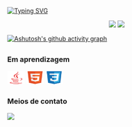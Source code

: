 [![Typing SVG](https://readme-typing-svg.herokuapp.com/?color=b2f2f7&size=35&center=true&vCenter=true&width=1000&lines=Olá,seja+bem+vindo+ao+meu+repositório+:%29)](https://git.io/typing-svg)

<div align="center">  
  <img height="180em" src="https://github-readme-stats.vercel.app/api?username=Vini1660&show_icons=true&theme=radical&include_all_commits=true&count_private=true"/>
  <img height="180em" src="https://github-readme-stats.vercel.app/api/top-langs/?username=Vini1660&layout=compact&langs_count=7&theme=radical"/>
</div>

[![Ashutosh's github activity graph](https://activity-graph.herokuapp.com/graph?username=Vini1660&bg_color=141321&color=ff4791&line=ffde4d&point=acfbf3&area=true&hide_border=true)](https://github.com/ashutosh00710/github-readme-activity-graph)
 
##

### Em aprendizagem
 <div>
  <img align="center" alt="Vini-Js" height="30" width="40" src="https://raw.githubusercontent.com/devicons/devicon/master/icons/java/java-plain.svg">
  <img align="center" alt="Vini-HTML" height="30" width="40" src="https://raw.githubusercontent.com/devicons/devicon/master/icons/html5/html5-original.svg">
  <img align="center" alt="Vini-CSS" height="30" width="40" src="https://raw.githubusercontent.com/devicons/devicon/master/icons/css3/css3-original.svg">
</div>

##

### Meios de contato

<p><a href = "mailto:viniciusrocha373@gmail.com"><img src="https://img.shields.io/badge/-Gmail-%23333?style=for-the-badge&logo=gmail&logoColor=white" target="_blank"></a> </p>

##


